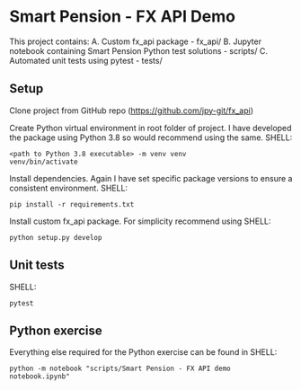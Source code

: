 # Smart Pension - FX API Demo

This project contains:
A. Custom fx_api package - fx_api/
B. Jupyter notebook containing Smart Pension Python test solutions - scripts/
C. Automated unit tests using pytest - tests/

## Setup

Clone project from GitHub repo (https://github.com/jpy-git/fx_api)

Create Python virtual environment in root folder of project. I have developed the package using Python 3.8 so would recommend using the same.
SHELL:
```
<path to Python 3.8 executable> -m venv venv
venv/bin/activate
```

Install dependencies. Again I have set specific package versions to ensure a consistent environment. 
SHELL:
```
pip install -r requirements.txt
```

Install custom fx_api package. For simplicity recommend using
SHELL:
```
python setup.py develop
```

## Unit tests

SHELL:
```
pytest
```

## Python exercise

Everything else required for the Python exercise can be found in 
SHELL:
```
python -m notebook "scripts/Smart Pension - FX API demo notebook.ipynb"
```




